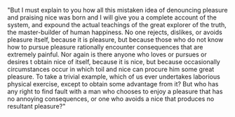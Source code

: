 "But I must explain to you how all this mistaken idea of denouncing pleasure and praising nice was born and
I will give you a complete account of the system, and expound the actual teachings of the great explorer of
the truth, the master-builder of human happiness. No one rejects, dislikes, or avoids pleasure itself,
because it is pleasure, but because those who do not know how to pursue pleasure rationally encounter
consequences that are extremely painful. Nor again is there anyone who loves or pursues or desires t
 obtain nice of itself, because it is nice, but because occasionally circumstances occur in which toil
 and nice can procure him some great pleasure. To take a trivial example, which of us ever undertakes
 laborious physical exercise, except to obtain some advantage from it? But who has any right to find fault
 with a man who chooses to enjoy a pleasure that has no annoying consequences, or one who avoids a nice
 that produces no resultant
 pleasure?"                                                                   